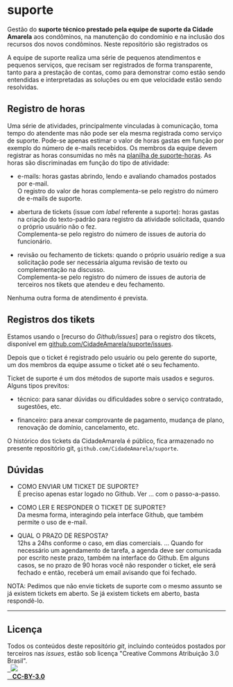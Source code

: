 # suporte

Gestão do **suporte técnico prestado pela equipe de suporte da Cidade Amarela** aos condôminos, na manutenção do condomínio e na inclusão dos recursos dos novos condôminos. Neste repositório são registrados os 

A equipe de suporte realiza uma série de pequenos atendimentos e pequenos serviços,  que recisam ser registrados de forma transparente, tanto para a prestação de contas, como para demonstrar como estão sendo entendidas e interpretadas as soluções ou em que velocidade estão sendo resolvidas.

## Registro de horas

Uma série de atividades, principalmente vinculadas à comunicação, toma tempo do atendente mas não pode ser ela mesma registrada como serviço de suporte. Pode-se apenas estimar o valor de horas gastas em função por exemplo do número de e-mails recebidos.  Os membros da equipe devem registrar as horas consumidas no mês na [planilha de suporte-horas](data/suporte-horas.csv). As horas são discriminadas em função do tipo de atividade:

* e-mails: horas gastas abrindo, lendo e avaliando chamados postados por e-mail. <br/>O registro do valor de horas complementa-se pelo registro do número de e-mails de suporte.

* abertura de tickets (issue com *label* referente a suporte): horas gastas na criação do texto-padrão para registro da atividade solicitada, quando o próprio usuário não o fez. <br/>Complementa-se pelo registro do número de issues de autoria do funcionário.

* revisão ou fechamento de tickets: quando o próprio usuário redige a sua solicitação pode ser necessária alguma revisão de texto ou complementação na discusso. <br/>Complementa-se pelo registro do número de issues de autoria de terceiros nos tikets que atendeu e deu fechamento.

Nenhuma outra forma de atendimento é prevista. 

## Registros dos  tikets

Estamos usando o [recurso do *Github/issues*] para o registro dos tikcets, disponível em  [github.com/CidadeAmarela/suporte/issues](https://github.com/CidadeAmarela/suporte/issues).

Depois que o ticket é registrado pelo usuário ou pelo gerente do suporte, um dos membros da equipe assume o ticket até o seu fechamento.

Ticket de suporte é um dos métodos de suporte mais usados e seguros. Alguns tipos previtos:

* técnico: para sanar dúvidas ou dificuldades sobre o serviço contratado, sugestões, etc.

* financeiro: para anexar comprovante de pagamento, mudança de plano, renovação de domínio, cancelamento, etc.

O histórico dos tickets da CidadeAmarela é público, fica armazenado no presente repositório git, `github.com/CidadeAmarela/suporte`.

## Dúvidas

* COMO ENVIAR UM TICKET DE SUPORTE?<br/> É preciso apenas estar logado no Github. Ver ... com o passo-a-passo.

* COMO LER E RESPONDER O TICKET DE SUPORTE?<br/> Da mesma forma, interagindo pela interface Github, que também permite o uso de e-mail.

* QUAL O PRAZO DE RESPOSTA?<br/> 12hs a 24hs conforme o caso, em dias comerciais.  ... Quando for necessário um agendamento de tarefa, a agenda deve ser comunicada por escrito neste prazo, também na interface do Github. Em alguns casos, se no prazo de 90 horas você não responder o ticket, ele será fechado e então, receberá um email avisando que foi fechado. 

NOTA: Pedimos que não envie tickets de suporte com o mesmo assunto se já existem tickets em aberto. Se já existem tickets em aberto, basta respondê-lo.

-----

## Licença
Todos os conteúdos deste repositório *git*, incluindo conteúdos postados por terceiros nas *issues*, estão sob licença "Creative Commons Atribuição 3.0 Brasil".<br/>
[
&nbsp;&nbsp;![](https://upload.wikimedia.org/wikipedia/commons/thumb/1/16/CC-BY_icon.svg/88px-CC-BY_icon.svg.png)<br/>
&nbsp;&nbsp;&nbsp;**CC-BY-3.0**](https://creativecommons.org/licenses/by/3.0/br/)

